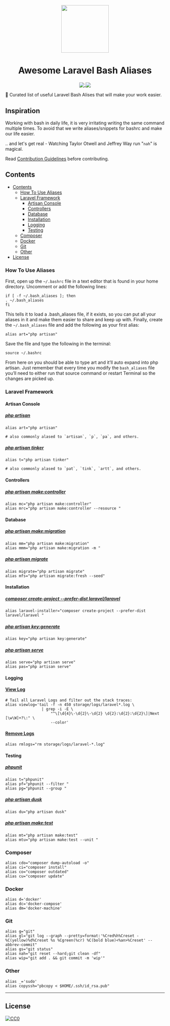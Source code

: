 <p align="center"><img src="https://image.flaticon.com/icons/svg/977/977504.svg" width="150"><p>
<h1 align="center">Awesome Laravel Bash Aliases</h1>


<p align="center">
<a href="https://github.com/sindresorhus/awesome">
    <img align="center" src="https://cdn.rawgit.com/sindresorhus/awesome/d7305f38d29fed78fa85652e3a63e154dd8e8829/media/badge.svg">
</a>

<a href="https://travis-ci.org/ahinkle/awesome-laravel-bash-alises">
    <img align="center" src="https://img.shields.io/travis/ahinkle/awesome-laravel-bash-alises/master.svg?style=flat">
</a>

🚀 Curated list of useful Laravel Bash Alises that will make your work easier.

## Inspiration

Working with bash in daily life, it is very irritating writing the same command multiple times.
To avoid that we write aliases/snippets for bashrc and make our life easier.

.. and let's get real - Watching Taylor Otwell and Jeffrey Way run "`nah`" is magical.

Read [Contribution Guidelines](CONTRIBUTING.md) before contributing.

## Contents

- [Contents](#contents)
    - [How To Use Aliases](#how-to-use-aliases)
    - [Laravel Framework](#laravel-framework)
        - [Artisan Console](#artisan-console)
        - [Controllers](#controllers)
        - [Database](#database)
        - [Installation](#installation)
        - [Logging](#logging)
        - [Testing](#testing)
    - [Composer](#composer)
    - [Docker](#docker)
    - [Git](#git)
    - [Other](#other)
- [License](#license)

<a id="how-to-use-aliases"></a>
### How To Use Aliases
First, open up the `~/.bashrc` file in a text editor that is found in your home directory. Uncomment or add the following lines:

    if [ -f ~/.bash_aliases ]; then
    . ~/.bash_aliases
    fi

This tells it to load a .bash_aliases file, if it exists, so you can put all your aliases in it and make them easier to share and keep up with. Finally, create the `~/.bash_aliases` file and add the following as your first alias:

    alias art="php artisan"

Save the file and type the following in the terminal:

    source ~/.bashrc

From here on you should be able to type art and it’ll auto expand into php artisan. Just remember that every time you modify the `bash_aliases` file you’ll need to either run that source command or restart Terminal so the changes are picked up.


<a id="laravel-framework"></a>
### Laravel Framework

<a id="artisan-console"></a>
#### Artisan Console
##### [php artisan](https://laravel.com/docs/artisan)
    alias art="php artisan"

    # also commonly alased to `artisan`, `p`, `pa`, and others.

##### [php artisan tinker](https://laravel.com/docs/artisan#tinker)
    alias t="php artisan tinker"

    # also commonly alased to `pat`, `tink`, `artt`, and others.

<a id="controllers"></a>
#### Controllers
##### [php artisan make:controller](https://laravel.com/docs/controllers)
    alias mc="php artisan make:controller"
    alias mrc="php artisan make:controller --resource "

<a id="database"></a>
#### Database
##### [php artisan make:migration](https://laravel.com/docs/migrations#generating-migrations)
    alias mm="php artisan make:migration"
    alias mmm="php artisan make:migration -m "

##### [php artisan migrate](https://laravel.com/docs/migrations#running-migrations)
    alias migrate="php artisan migrate"
    alias mfs="php artisan migrate:fresh --seed"

<a id="installation"></a>
#### Installation
##### [composer create-project --prefer-dist laravel/laravel](https://laravel.com/docs/5.8/installation)
    alias laravel-installer="composer create-project --prefer-dist laravel/laravel "

##### [php artisan key:generate](https://laravel.com/docs/5.8/installation)
    alias key="php artisan key:generate"

##### [php artisan serve](https://laravel.com/docs/5.8/installation)
    alias serve="php artisan serve"
    alias pas="php artisan serve"

<a id="logging"></a>
#### Logging
#### [View Log](https://laravel.com/docs/5.8/logging)
    # Tail all Laravel Logs and filter out the stack traces:
    alias viewlog='tail -f -n 450 storage/logs/laravel*.log \
                    | grep -i -E \
                        "^\[\d{4}\-\d{2}\-\d{2} \d{2}:\d{2}:\d{2}\]|Next [\w\W]+?\:" \
                        --color'

#### [Remove Logs](https://laravel.com/docs/5.8/logging)
    alias rmlogs="rm storage/logs/laravel-*.log"

<a id="testing"></a>
#### Testing
##### [phpunit](https://laravel.com/docs/testing#creating-and-running-tests)
    alias t="phpunit"
    alias pf="phpunit --filter "
    alias pg="phpunit --group "

##### [php artisan dusk](https://laravel.com/docs/testing#creating-and-running-tests)
    alias du="php artisan dusk"

##### [php artisan make:test](https://laravel.com/docs/testing#creating-and-running-tests)
    alias mt="php artisan make:test"
    alias mtu="php artisan make:test --unit "

<a id="composer"></a>
### Composer
    alias cdo="composer dump-autoload -o"
    alias ci="composer install"
    alias co="composer outdated"
    alias cu="composer update"

<a id="docker"></a>
### Docker
    alias d='docker'
    alias dc='docker-compose'
    alias dm='docker-machine'

<a id="git"></a>
### Git
    alias g="git"
    alias gl="git log --graph --pretty=format:'%Cred%h%Creset -%C(yellow)%d%Creset %s %Cgreen(%cr) %C(bold blue)<%an>%Creset' --abbrev-commit"
    alias gs="git status"
    alias nah="git reset --hard;git clean -df"
    alias wip="git add . && git commit -m 'wip'"

<a id="other"></a>
### Other
    alias _='sudo'
    alias copyssh="pbcopy < $HOME/.ssh/id_rsa.pub"

---
<a id="license"></a>
## License

[![CC0](https://mirrors.creativecommons.org/presskit/buttons/88x31/svg/cc-zero.svg)](https://creativecommons.org/publicdomain/zero/1.0/)